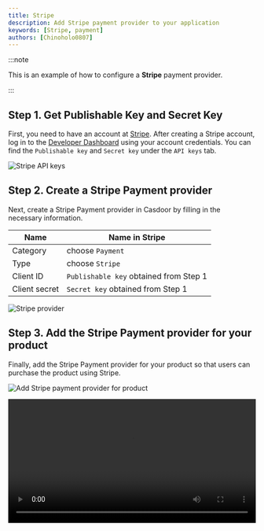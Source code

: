 ```yaml
---
title: Stripe
description: Add Stripe payment provider to your application
keywords: [Stripe, payment]
authors: [Chinoholo0807]
---
```


:::note

This is an example of how to configure a **Stripe** payment provider.

:::

## Step 1. Get Publishable Key and Secret Key

First, you need to have an account at [Stripe](https://www.stripe.com/).
After creating a Stripe account, log in to the [Developer Dashboard](https://dashboard.stripe.com/test/apikeys) using your account credentials.
You can find the `Publishable key` and `Secret key` under the `API keys` tab.

![Stripe API keys](/img/providers/payment/stripe_api_keys.png)

## Step 2. Create a Stripe Payment provider

Next, create a Stripe Payment provider in Casdoor by filling in the necessary information.

|    Name       |   Name in Stripe |
|      ----     |   ----           |  
|Category       |   choose `Payment`                        |
|Type           |   choose `Stripe`                         |
|Client ID      |   `Publishable key` obtained from Step 1   |
|Client secret  |   `Secret key` obtained from Step 1        |

![Stripe provider](/img/providers/payment/stripe_provider.png)

## Step 3. Add the Stripe Payment provider for your product

Finally, add the Stripe Payment provider for your product so that users can purchase the product using Stripe.

![Add Stripe payment provider for product](/img/providers/payment/stripe_product.png)

<video src="/video/provider/payment/use_stripe_buy_product.mp4" controls="controls" width="100%"></video>

